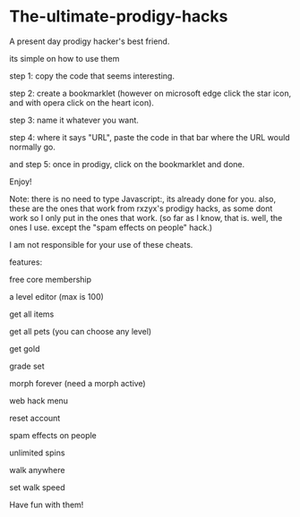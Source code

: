 # The-ultimate-prodigy-hacks
A present day prodigy hacker's best friend.

its simple on how to use them

step 1: copy the code that seems interesting.

step 2: create a bookmarklet (however on microsoft edge click the star icon, and with opera click on the heart icon).

step 3: name it whatever you want.

step 4: where it says "URL", paste the code in that bar where the URL would normally go.

and step 5: once in prodigy, click on the bookmarklet and done.


Enjoy!


Note: there is no need to type Javascript:, its already done for you. also, these are the ones that work from rxzyx's prodigy hacks, as some dont work so I only put in the ones that work. (so far as I know, that is. well, the ones I use. except the "spam effects on people" hack.)

I am not responsible for your use of these cheats.

features:

free core membership

a level editor (max is 100)

get all items

get all pets (you can choose any level)

get gold

grade set

morph forever (need a morph active)

web hack menu

reset account

spam effects on people

unlimited spins

walk anywhere

set walk speed

Have fun with them!
